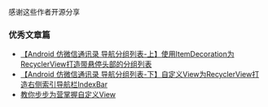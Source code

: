 
感谢这些作者开源分享
### 优秀文章篇

* [【Android 仿微信通讯录 导航分组列表-上】使用ItemDecoration为RecyclerView打造带悬停头部的分组列表](http://blog.csdn.net/zxt0601/article/details/52355199)
* [【Android 仿微信通讯录 导航分组列表-下】自定义View为RecyclerView打造右侧索引导航栏IndexBar](http://blog.csdn.net/zxt0601/article/details/52420706)
* [教你步步为营掌握自定义View](http://www.jianshu.com/p/d507e3514b65)
